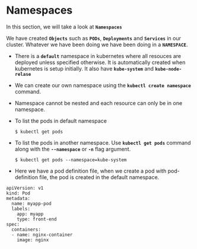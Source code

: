 # Namespaces

In this section, we will take a look at **`Namespaces`**

We have created **`Objects`** such as **`PODs`**, **`Deployments`** and **`Services`** in our cluster. Whatever we have been doing we have been doing in a **`NAMESPACE`**.

- There is a **`default`** namespace in kubernetes where all resouces are deployed unless specified otherwise. It is automatically created when kubernetes is setup initially. It also have **`kube-system`** and **`kube-node-relase`**

- We can create our own namespace using the **`kubectl create namespace`** command.

- Namespace cannot be nested and each resource can only be in one namespace. 


- To list the pods in default namespace
  ```
  $ kubectl get pods
  ```

- To list the pods in another namespace. Use **`kubectl get pods`** command along with the **`--namespace`** or **`-n`** flag argument.

  ```
  $ kubectl get pods --namespace=kube-system
  ```
- Here we have a pod definition file, when we create a pod with pod-definition file, the pod is created in the default namespace.

```
apiVersion: v1
kind: Pod
metadata:
  name: myapp-pod
  labels:
    app: myapp
    type: front-end
spec:
  containers:
  - name: nginx-container
    image: nginx
```